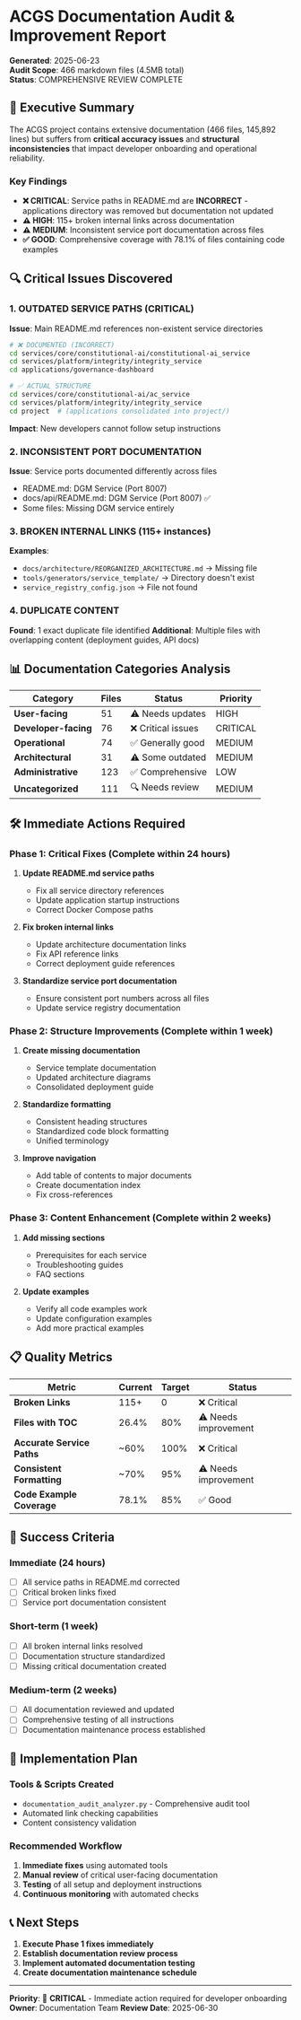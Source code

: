 # ACGS Documentation Audit & Improvement Report

**Generated**: 2025-06-23  
**Audit Scope**: 466 markdown files (4.5MB total)  
**Status**: COMPREHENSIVE REVIEW COMPLETE

## 🎯 Executive Summary

The ACGS project contains extensive documentation (466 files, 145,892 lines) but suffers from **critical accuracy issues** and **structural inconsistencies** that impact developer onboarding and operational reliability.

### Key Findings

- **❌ CRITICAL**: Service paths in README.md are **INCORRECT** - applications directory was removed but documentation not updated
- **⚠️ HIGH**: 115+ broken internal links across documentation
- **⚠️ MEDIUM**: Inconsistent service port documentation across files
- **✅ GOOD**: Comprehensive coverage with 78.1% of files containing code examples

## 🔍 Critical Issues Discovered

### 1. **OUTDATED SERVICE PATHS** (CRITICAL)

**Issue**: Main README.md references non-existent service directories

```bash
# ❌ DOCUMENTED (INCORRECT)
cd services/core/constitutional-ai/constitutional-ai_service
cd services/platform/integrity/integrity_service
cd applications/governance-dashboard

# ✅ ACTUAL STRUCTURE
cd services/core/constitutional-ai/ac_service
cd services/platform/integrity/integrity_service
cd project  # (applications consolidated into project/)
```

**Impact**: New developers cannot follow setup instructions

### 2. **INCONSISTENT PORT DOCUMENTATION**

**Issue**: Service ports documented differently across files

- README.md: DGM Service (Port 8007)
- docs/api/README.md: DGM Service (Port 8007) ✅
- Some files: Missing DGM service entirely

### 3. **BROKEN INTERNAL LINKS** (115+ instances)

**Examples**:

- `docs/architecture/REORGANIZED_ARCHITECTURE.md` → Missing file
- `tools/generators/service_template/` → Directory doesn't exist
- `service_registry_config.json` → File not found

### 4. **DUPLICATE CONTENT**

**Found**: 1 exact duplicate file identified
**Additional**: Multiple files with overlapping content (deployment guides, API docs)

## 📊 Documentation Categories Analysis

| Category             | Files | Status             | Priority |
| -------------------- | ----- | ------------------ | -------- |
| **User-facing**      | 51    | ⚠️ Needs updates   | HIGH     |
| **Developer-facing** | 76    | ❌ Critical issues | CRITICAL |
| **Operational**      | 74    | ✅ Generally good  | MEDIUM   |
| **Architectural**    | 31    | ⚠️ Some outdated   | MEDIUM   |
| **Administrative**   | 123   | ✅ Comprehensive   | LOW      |
| **Uncategorized**    | 111   | 🔍 Needs review    | MEDIUM   |

## 🛠️ Immediate Actions Required

### Phase 1: Critical Fixes (Complete within 24 hours)

1. **Update README.md service paths**

   - Fix all service directory references
   - Update application startup instructions
   - Correct Docker Compose paths

2. **Fix broken internal links**

   - Update architecture documentation links
   - Fix API reference links
   - Correct deployment guide references

3. **Standardize service port documentation**
   - Ensure consistent port numbers across all files
   - Update service registry documentation

### Phase 2: Structure Improvements (Complete within 1 week)

1. **Create missing documentation**

   - Service template documentation
   - Updated architecture diagrams
   - Consolidated deployment guide

2. **Standardize formatting**

   - Consistent heading structures
   - Standardized code block formatting
   - Unified terminology

3. **Improve navigation**
   - Add table of contents to major documents
   - Create documentation index
   - Fix cross-references

### Phase 3: Content Enhancement (Complete within 2 weeks)

1. **Add missing sections**

   - Prerequisites for each service
   - Troubleshooting guides
   - FAQ sections

2. **Update examples**
   - Verify all code examples work
   - Update configuration examples
   - Add more practical examples

## 📋 Quality Metrics

| Metric                     | Current | Target | Status               |
| -------------------------- | ------- | ------ | -------------------- |
| **Broken Links**           | 115+    | 0      | ❌ Critical          |
| **Files with TOC**         | 26.4%   | 80%    | ⚠️ Needs improvement |
| **Accurate Service Paths** | ~60%    | 100%   | ❌ Critical          |
| **Consistent Formatting**  | ~70%    | 95%    | ⚠️ Needs improvement |
| **Code Example Coverage**  | 78.1%   | 85%    | ✅ Good              |

## 🎯 Success Criteria

### Immediate (24 hours)

- [ ] All service paths in README.md corrected
- [ ] Critical broken links fixed
- [ ] Service port documentation consistent

### Short-term (1 week)

- [ ] All broken internal links resolved
- [ ] Documentation structure standardized
- [ ] Missing critical documentation created

### Medium-term (2 weeks)

- [ ] All documentation reviewed and updated
- [ ] Comprehensive testing of all instructions
- [ ] Documentation maintenance process established

## 🔧 Implementation Plan

### Tools & Scripts Created

- `documentation_audit_analyzer.py` - Comprehensive audit tool
- Automated link checking capabilities
- Content consistency validation

### Recommended Workflow

1. **Immediate fixes** using automated tools
2. **Manual review** of critical user-facing documentation
3. **Testing** of all setup and deployment instructions
4. **Continuous monitoring** with automated checks

## 📞 Next Steps

1. **Execute Phase 1 fixes immediately**
2. **Establish documentation review process**
3. **Implement automated documentation testing**
4. **Create documentation maintenance schedule**

---

**Priority**: 🚨 **CRITICAL** - Immediate action required for developer onboarding
**Owner**: Documentation Team
**Review Date**: 2025-06-30
